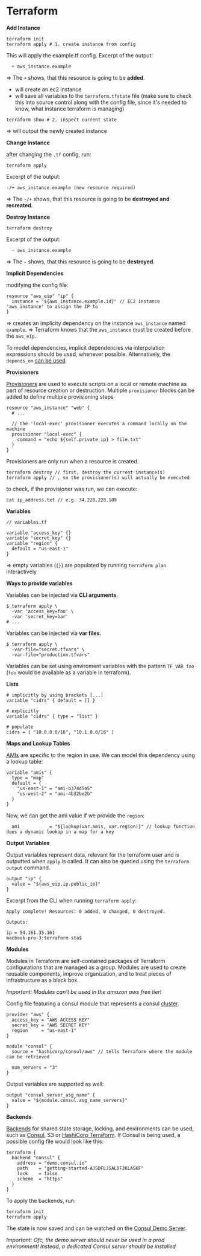 # Terraform

**Add Instance**

```
terraform init
terraform apply # 1. create instance from config
```

This will apply the example.tf config.
Excerpt of the output:

```
  + aws_instance.example
```

=> The `+` shows, that this resource is going to be **added**.

- will create an ec2 instance
- will save all variables to the `terraform.tfstate` file (make sure to check this into source control along with the config file, since it's needed to know, what instance terraform is managing)

```
terraform show # 2. inspect current state
```

=> will output the newly created instance

**Change Instance**

after changing the `.tf` config, run:

```
terraform apply
```

Excerpt of the output:

```
-/+ aws_instance.example (new resource required)
```

=> The `-/+` shows, that this resource is going to be **destroyed and recreated**.

**Destroy Instance**

```
terraform destroy
```

Excerpt of the output:

```
  - aws_instance.example
```

=> The `-` shows, that this resource is going to be **destroyed**.

**Implicit Dependencies**

modifying the config file:

```
resource "aws_eip" "ip" {
  instance = "${aws_instance.example.id}" // EC2 instance 'aws_instance' to assign the IP to
}
```

=> creates an implicity dependency on the instance `aws_instance` named `example`.
=> Terraform knows that the `aws_instance` must be created before the `aws_eip`.

To model dependencies, implicit dependencies via interpolation expressions should be used, whenever possible. Alternatively, the `depends_on` [can be used][0].

**Provisioners**

[Provisioners][1] are used to execute scripts on a local or remote machine as part of resource creation or destruction. 
Multiple `provisioner` blocks can be added to define multiple provisioning steps
```
resource "aws_instance" "web" {
  # ...

  // the 'local-exec' provisioner executes a command locally on the machine
  provisioner "local-exec" {
    command = "echo ${self.private_ip} > file.txt"
  }
}
```

Provisioners are only run when a resource is created.

```
terraform destroy // first, destroy the current instance(s)
terraform apply // , so the provisioner(s) will actually be executed
```

to check, if the provisioner was run, we can execute:

```
cat ip_address.txt // e.g. 34.228.228.189
```

**Variables**

```
// variables.tf

variable "access_key" {}
variable "secret_key" {}
variable "region" {
  default = "us-east-1"
}
```

=> empty variables (`{}`) are populated by running `terraform plan` interactively

**Ways to provide variables**

Variables can be injected via **CLI arguments**.

```
$ terraform apply \
  -var 'access_key=foo' \
  -var 'secret_key=bar'
# ...
```

Variables can be injected via **var files**.

```
$ terraform apply \
  -var-file="secret.tfvars" \
  -var-file="production.tfvars"
```

Variables can be set using enviroment variables with the pattern `TF_VAR_foo` (`foo` would be available as a variable in terraform).

**Lists**

```
# implicitly by using brackets [...]
variable "cidrs" { default = [] }

# explicitly
variable "cidrs" { type = "list" }

# populate
cidrs = [ "10.0.0.0/16", "10.1.0.0/16" ]
```

**Maps and Lookup Tables**

[AMIs][2] are specific to the region in use. We can model this dependency using a lookup table:

```
variable "amis" {
  type = "map"
  default = {
    "us-east-1" = "ami-b374d5a5"
    "us-west-2" = "ami-4b32be2b"
  }
}
```

Now, we can get the ami value if we provide the `region`:

```
  ami           = "${lookup(var.amis, var.region)}" // lookup function does a dynamic lookup in a map for a key
```

**Output Variables**

Output variables represent data, relevant for the terraform user and is outputted when `apply` is called. It can also be queried using the `terraform output` command.

```
output "ip" {
  value = "${aws_eip.ip.public_ip}"
}
```

Excerpt from the CLI when running `terraform apply`:

```
Apply complete! Resources: 0 added, 0 changed, 0 destroyed.

Outputs:

ip = 54.161.35.161
macbook-pro-3:terraform sta$ 
```

**Modules**

Modules in Terraform are self-contained packages of Terraform configurations that are managed as a group. Modules are used to create reusable components, improve organization, and to treat pieces of infrastructure as a black box.

*Important: Modules can't be used in the amazon aws free tier!*

Config file featuring a consul module that represents a consul [cluster][3].

```
provider "aws" {
  access_key = "AWS ACCESS KEY"
  secret_key = "AWS SECRET KEY"
  region     = "us-east-1"
}

module "consul" {
  source = "hashicorp/consul/aws" // tells Terraform where the module can be retrieved

  num_servers = "3"
}
```

Output variables are supported as well:

```
output "consul_server_asg_name" {
  value = "${module.consul.asg_name_servers}"
}
```

**Backends**

[Backends][5] for shared state storage, locking, and environments can be used, such as [Consul][3], S3 or [HashiCorp Terraform][4].
If Consul is being used, a possible config file would look like this:

```
terraform {
  backend "consul" {
    address = "demo.consul.io"
    path    = "getting-started-AJSDFLJSALDFJKLASKF"
    lock    = false
    scheme  = "https"
  }
}
```

To apply the backends, run:

```
terraform init
terraform apply
```

The state is now saved and can be watched on the [Consul Demo Server][6].

*Important: Ofc, the demo server should never be used in a prod environment! Instead, a dedicated Consul server should be installed*

[0]: https://www.terraform.io/intro/getting-started/dependencies.html
[1]: https://www.terraform.io/docs/provisioners/index.html
[2]: https://docs.aws.amazon.com/AWSEC2/latest/UserGuide/AMIs.html
[3]: https://www.consul.io/
[4]: https://www.hashicorp.com/products/terraform?utm_source=oss&utm_medium=getting-started&utm_campaign=terraform
[5]: https://www.terraform.io/docs/backends/
[6]: https://demo.consul.io/ui/dc1/kv/getting-started-AJSDFLJSALDFJKLASKF/edit